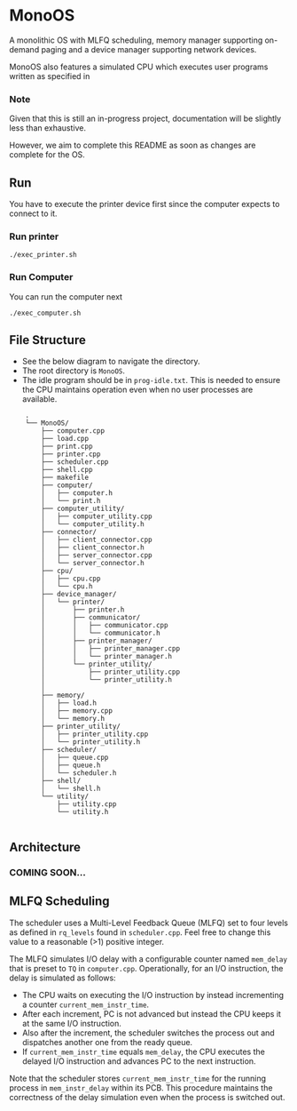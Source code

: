 # MonoOS
A monolithic OS with MLFQ scheduling, memory manager supporting on-demand paging and 
a device manager supporting network devices. 

MonoOS also features a simulated CPU which executes user programs written as specified in  

### Note
Given that this is still an in-progress project, documentation will be slightly less than exhaustive.

However, we aim to complete this README as soon as changes are complete for the OS.


## Run
You have to execute the printer device first since the computer expects to connect to it.

### Run printer
  ````
  ./exec_printer.sh
  ````


### Run Computer
You can run the computer next
  ````
  ./exec_computer.sh
  ````


## File Structure
- See the below diagram to navigate the directory.
- The root directory is `MonoOS`.
- The idle program should be in `prog-idle.txt`.
  This is needed to ensure the CPU maintains operation even when no user processes are available. 


````
    .
    └── MonoOS/
        ├── computer.cpp
        ├── load.cpp
        ├── print.cpp
        ├── printer.cpp
        ├── scheduler.cpp
        ├── shell.cpp
        ├── makefile
        ├── computer/
        │   ├── computer.h
        │   └── print.h
        ├── computer_utility/
        │   ├── computer_utility.cpp
        │   └── computer_utility.h
        ├── connector/
        │   ├── client_connector.cpp
        │   ├── client_connector.h
        │   ├── server_connector.cpp
        │   └── server_connector.h
        ├── cpu/
        │   ├── cpu.cpp
        │   └── cpu.h
        ├── device_manager/
        │   └── printer/
        │       ├── printer.h
        │       ├── communicator/
        │       │   ├── communicator.cpp
        │       │   └── communicator.h
        │       ├── printer_manager/
        │       │   ├── printer_manager.cpp
        │       │   └── printer_manager.h
        │       └── printer_utility/
        │           ├── printer_utility.cpp
        │           └── printer_utility.h
        │   
        ├── memory/
        │   ├── load.h
        │   ├── memory.cpp
        │   └── memory.h
        ├── printer_utility/
        │   ├── printer_utility.cpp
        │   └── printer_utility.h
        ├── scheduler/
        │   ├── queue.cpp
        │   ├── queue.h
        │   └── scheduler.h
        ├── shell/
        │   └── shell.h
        └── utility/
            ├── utility.cpp
            └── utility.h
    
````

## Architecture

### COMING SOON...


## MLFQ Scheduling
The scheduler uses a Multi-Level Feedback Queue (MLFQ) set to four levels
as defined in `rq_levels` found in `scheduler.cpp`.
Feel free to change this value to a reasonable (>1) positive integer.

The MLFQ simulates I/O delay with a configurable counter named `mem_delay` that is preset to `TQ` in `computer.cpp`.
Operationally, for an I/O instruction, the delay is simulated as follows:

- The CPU waits on executing the I/O instruction by instead incrementing a counter `current_mem_instr_time`.
- After each increment, PC is not advanced but instead the CPU keeps it at the same I/O instruction.
- Also after the increment, the scheduler switches the process out and dispatches another one from the ready queue.
- If `current_mem_instr_time` equals `mem_delay`, the CPU executes the delayed I/O instruction
  and advances PC to the next instruction.

Note that the scheduler stores `current_mem_instr_time` for the running process in `mem_instr_delay` within its PCB.
This procedure maintains the correctness of the delay simulation even when the process is switched out.
